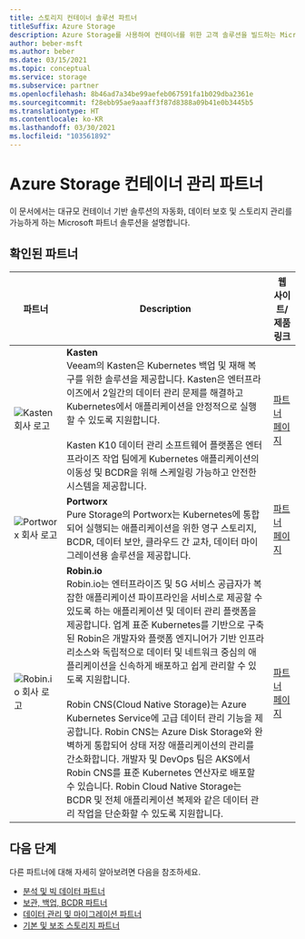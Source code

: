 ```yaml
---
title: 스토리지 컨테이너 솔루션 파트너
titleSuffix: Azure Storage
description: Azure Storage를 사용하여 컨테이너를 위한 고객 솔루션을 빌드하는 Microsoft 파트너 회사 목록
author: beber-msft
ms.author: beber
ms.date: 03/15/2021
ms.topic: conceptual
ms.service: storage
ms.subservice: partner
ms.openlocfilehash: 8b46ad7a34be99aefeb067591fa1b029dba2361e
ms.sourcegitcommit: f28ebb95ae9aaaff3f87d8388a09b41e0b3445b5
ms.translationtype: HT
ms.contentlocale: ko-KR
ms.lasthandoff: 03/30/2021
ms.locfileid: "103561892"
---
```

# <a name="azure-storage-container-management-partners"></a>Azure Storage 컨테이너 관리 파트너

이 문서에서는 대규모 컨테이너 기반 솔루션의 자동화, 데이터 보호 및 스토리지 관리를 가능하게 하는 Microsoft 파트너 솔루션을 설명합니다.

## <a name="verified-partners"></a>확인된 파트너

| 파트너 | Description | 웹 사이트/제품 링크 |
| ------- | ----------- | -------------------- |
| ![Kasten 회사 로고](./media/kasten-logo.png) |**Kasten**<br>Veeam의 Kasten은 Kubernetes 백업 및 재해 복구를 위한 솔루션을 제공합니다. Kasten은 엔터프라이즈에서 2일간의 데이터 관리 문제를 해결하고 Kubernetes에서 애플리케이션을 안정적으로 실행할 수 있도록 지원합니다.<br><br>Kasten K10 데이터 관리 소프트웨어 플랫폼은 엔터프라이즈 작업 팀에게 Kubernetes 애플리케이션의 이동성 및 BCDR을 위해 스케일링 가능하고 안전한 시스템을 제공합니다.|[파트너 페이지](https://docs.kasten.io/latest/install/azure/azure.html)|
| ![Portworx 회사 로고](./media/portworx-logo.png) |**Portworx**<br>Pure Storage의 Portworx는 Kubernetes에 통합되어 실행되는 애플리케이션을 위한 영구 스토리지, BCDR, 데이터 보안, 클라우드 간 교차, 데이터 마이그레이션용 솔루션을 제공합니다.|[파트너 페이지](https://portworx.com/azure/)|
| ![<n/>Robin.io 회사 로고](./media/robin-logo.png) |**<n/>Robin.io**<br>Robin.io는 엔터프라이즈 및 5G 서비스 공급자가 복잡한 애플리케이션 파이프라인을 서비스로 제공할 수 있도록 하는 애플리케이션 및 데이터 관리 플랫폼을 제공합니다. 업계 표준 Kubernetes를 기반으로 구축된 Robin은 개발자와 플랫폼 엔지니어가 기반 인프라 리소스와 독립적으로 데이터 및 네트워크 중심의 애플리케이션을 신속하게 배포하고 쉽게 관리할 수 있도록 지원합니다.<br><br>Robin CNS(Cloud Native Storage)는 Azure Kubernetes Service에 고급 데이터 관리 기능을 제공합니다. Robin CNS는 Azure Disk Storage와 완벽하게 통합되어 상태 저장 애플리케이션의 관리를 간소화합니다. 개발자 및 DevOps 팀은 AKS에서 Robin CNS를 표준 Kubernetes 연산자로 배포할 수 있습니다. Robin Cloud Native Storage는 BCDR 및 전체 애플리케이션 복제와 같은 데이터 관리 작업을 단순화할 수 있도록 지원합니다. |[파트너 페이지](https://robin.io/robin-cloud-native-storage-for-microsoft-aks/)|

## <a name="next-steps"></a>다음 단계

다른 파트너에 대해 자세히 알아보려면 다음을 참조하세요.

- [분석 및 빅 데이터 파트너](..\analytics\partner-overview.md)
- [보관, 백업, BCDR 파트너](..\backup-archive-disaster-recovery\partner-overview.md)
- [데이터 관리 및 마이그레이션 파트너](..\data-management\partner-overview.md)
- [기본 및 보조 스토리지 파트너](..\primary-secondary-storage\partner-overview.md)